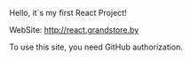 Hello, it`s my first React Project!

WebSite: http://react.grandstore.by

To use this site, you need GitHub authorization.
